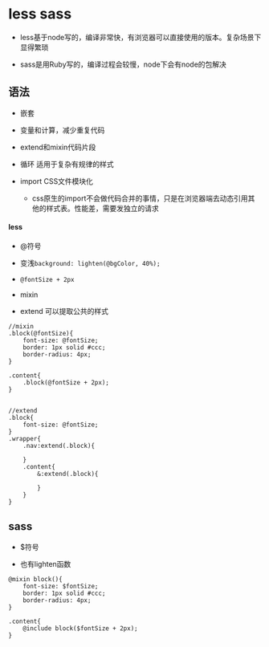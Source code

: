 # less sass

- less基于node写的，编译非常快，有浏览器可以直接使用的版本。复杂场景下显得繁琐

- sass是用Ruby写的，编译过程会较慢，node下会有node的包解决



## 语法

- 嵌套

- 变量和计算，减少重复代码

- extend和mixin代码片段

- 循环 适用于复杂有规律的样式

- import CSS文件模块化

    - css原生的import不会做代码合并的事情，只是在浏览器端去动态引用其他的样式表。性能差，需要发独立的请求
    
    

#### less

- @符号

- 变浅`background: lighten(@bgColor, 40%);`

- `@fontSize + 2px`

- mixin

- extend 可以提取公共的样式

```
//mixin
.block(@fontSize){
    font-size: @fontSize;
    border: 1px solid #ccc;
    border-radius: 4px;
}

.content{
    .block(@fontSize + 2px);
}


//extend
.block{
    font-size: @fontSize;
}
.wrapper{
    .nav:extend(.block){
        
    }
    .content{
        &:extend(.block){
        
        }
    }
}
```



## sass

- $符号

- 也有lighten函数

```
@mixin block(){
    font-size: $fontSize;
    border: 1px solid #ccc;
    border-radius: 4px;
}

.content{
    @include block($fontSize + 2px);
}

```